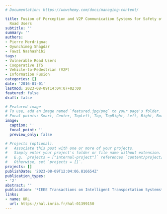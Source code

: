 ```yaml
---
# Documentation: https://wowchemy.com/docs/managing-content/

title: Fusion of Perception and V2P Communication Systems for Safety of Vulnerable
  Road Users
subtitle: ''
summary: ''
authors:
- Pierre Merdrignac
- Oyunchimeg Shagdar
- Fawzi Nashashibi
tags:
- Vulnerable Road Users
- Cooperative ITS
- Vehicle-to-Pedestrian (V2P)
- Information Fusion
categories: []
date: '2016-01-01'
lastmod: 2023-08-09T14:04:07+02:00
featured: false
draft: false

# Featured image
# To use, add an image named `featured.jpg/png` to your page's folder.
# Focal points: Smart, Center, TopLeft, Top, TopRight, Left, Right, BottomLeft, Bottom, BottomRight.
image:
  caption: ''
  focal_point: ''
  preview_only: false

# Projects (optional).
#   Associate this post with one or more of your projects.
#   Simply enter your project's folder or file name without extension.
#   E.g. `projects = ["internal-project"]` references `content/project/deep-learning/index.md`.
#   Otherwise, set `projects = []`.
projects: []
publishDate: '2023-08-09T12:04:06.816654Z'
publication_types:
- '2'
abstract: ''
publication: '*IEEE Transactions on Intelligent Transportation Systems*'
links:
- name: URL
  url: https://hal.inria.fr/hal-01399150
---
```

